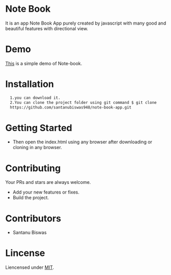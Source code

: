 # Note Book
It is an app Note Book App purely created by javascript with many good and beautiful features with directional view.
# Demo
[This]( https://santanubiswas948.github.io/note-book-app/) is a simple demo of Note-book.
# Installation
```sh
  1.you can download it.
  2.You can clone the project folder using git command $ git clone
  https://github.com/santanubiswas948/note-book-app.git
```
# Getting Started
- Then open the index.html using any browser after downloading or cloning in any browser.
# Contributing
Your PRs and stars are always welcome.
- Add your new features or fixes.
- Build the project.
# Contributors
- Santanu Biswas
# Lincense
Liencensed under [MIT](LICENSE).
